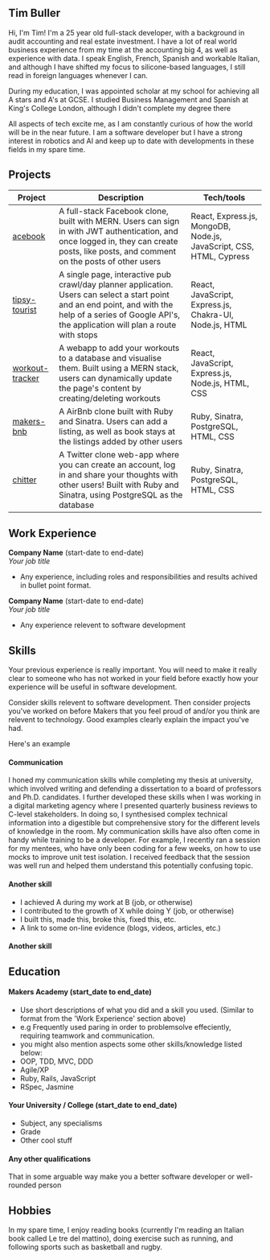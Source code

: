 ## Tim Buller

Hi, I'm Tim! I'm a 25 year old full-stack developer, with a background in audit accounting and real estate investment. I have a lot of real world business experience from my time at the accounting big 4, as well as experience with data. I speak English, French, Spanish and workable Italian, and although I have shifted my focus to silicone-based languages, I still read in foreign languages whenever I can.

During my education, I was appointed scholar at my school for achieving all A stars and A's at GCSE. I studied Business Management and Spanish at King's College London, although I didn't complete my degree there

All aspects of tech excite me, as I am constantly curious of how the world will be in the near future. I am a software developer but I have a strong interest in robotics and AI and keep up to date with developments in these fields in my spare time.
## Projects

| Project                         | Description       | Tech/tools        |
| ---------------------------- | ----------------- | ----------------- |
| [acebook](https://github.com/tbuller/acebook-hybrid.git)            | A full-stack Facebook clone, built with MERN. Users can sign in with JWT authentication, and once logged in, they can create posts, like posts, and comment on the posts of other users | React, Express.js, MongoDB, Node.js, JavaScript, CSS, HTML, Cypress |
| [tipsy-tourist](https://github.com/tbuller/tipsy-tourist.git) | A single page, interactive pub crawl/day planner application. Users can select a start point and an end point, and with the help of a series of Google API's, the application will plan a route with stops | React, JavaScript, Express.js, Chakra-UI, Node.js, HTML              |
| [workout-tracker](https://github.com/tbuller/mern-stack.git) | A webapp to add your workouts to a database and visualise them. Built using a MERN stack, users can dynamically update the page's content by creating/deleting workouts |   React, JavaScript, Express.js, Node.js, HTML, CSS            |
| [makers-bnb](https://github.com/tbuller/makers-bnb.git) | A AirBnb clone built with Ruby and Sinatra. Users can add a listing, as well as book stays at the listings added by other users | Ruby, Sinatra, PostgreSQL, HTML, CSS              |
| [chitter](https://github.com/tbuller/chitter-challenge.git) | A Twitter clone web-app where you can create an account, log in and share your thoughts with other users! Built with Ruby and Sinatra, using PostgreSQL as the database | Ruby, Sinatra, PostgreSQL, HTML, CSS              |
## Work Experience

**Company Name** (start-date to end-date)  
_Your job title_

- Any experience, including roles and responsibilities and results achived in bullet point format.

**Company Name** (start-date to end-date)  
_Your job title_

- Any experience relevent to software development

## Skills

Your previous experience is really important. You will need to make it really clear to someone who has not worked in your field before exactly how your experience will be useful in software development.

Consider skills relevent to software development. Then consider projects you've worked on before Makers that you feel proud of and/or you think are relevent to technology. Good examples clearly explain the impact you've had. 


Here's an example

#### Communication
I honed my communication skills while completing my thesis at university, which involved writing and defending a dissertation to a board of professors and Ph.D. candidates. I further developed these skills when I was working in a digital marketing agency where I presented quarterly business reviews to C-level stakeholders. In doing so, I synthesised complex technical information into a digestible but comprehensive story for the different levels of knowledge in the room. My communication skills have also often come in handy while training to be a developer. For example, I recently ran a session for my mentees, who have only been coding for a few weeks, on how to use mocks to improve unit test isolation. I received feedback that the session was well run and helped them understand this potentially confusing topic.

#### Another skill

- I achieved A during my work at B (job, or otherwise)
- I contributed to the growth of X while doing Y (job, or otherwise)
- I built this, made this, broke this, fixed this, etc.
- A link to some on-line evidence (blogs, videos, articles, etc.)

#### Another skill


## Education

#### Makers Academy (start_date to end_date)
- Use short descriptions of what you did and a skill you used. (Similar to format from the 'Work Experience' section above)
- e.g Frequently used paring in order to problemsolve effeciently, requiring teamwork and communication.
- you might also mention aspects some other skills/knowledge listed below: 
- OOP, TDD, MVC, DDD
- Agile/XP
- Ruby, Rails, JavaScript
- RSpec, Jasmine

#### Your University / College (start_date to end_date)

- Subject, any specialisms
- Grade
- Other cool stuff

#### Any other qualifications

That in some arguable way make you a better software developer or well-rounded person

## Hobbies

In my spare time, I enjoy reading books (currently I'm reading an Italian book called Le tre del mattino), doing exercise such as running, and following sports such as basketball and rugby.
